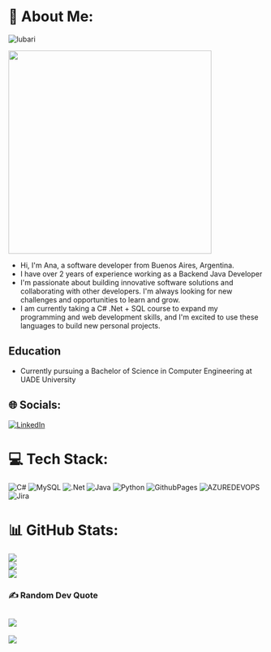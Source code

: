 # 💫 About Me:
<p align="left"> <img src="https://komarev.com/ghpvc/?username=lubari&label=Profile%20views&color=0e75b6&style=flat" alt="lubari" /> </p>
<img src='https://i.pinimg.com/originals/48/4f/72/484f7219c122ff3d5b7ffd6e3095d299.jpg' style="height: 400px;"/>
<ul>
   <li>Hi, I'm Ana, a software developer from Buenos Aires, Argentina.</li>
   <li>I have over 2 years of experience working as a Backend Java Developer</li>
     <li>I'm passionate about building innovative software solutions and collaborating with other developers. I'm always looking for new challenges and opportunities to learn and grow.</li>
    <li>I am currently taking a C# .Net + SQL course to expand my programming and web development skills, and I'm excited to use these languages to build new personal projects.</li>
</ul>

<h2>Education</h2>
<ul>
  <li>Currently pursuing a Bachelor of Science in Computer Engineering at UADE University</li>
</ul>


## 🌐 Socials:
[![LinkedIn](https://img.shields.io/badge/LinkedIn-%230077B5.svg?logo=linkedin&logoColor=white)](https://linkedin.com/in/https://www.linkedin.com/in/ana-victoria-lubari/) 

# 💻 Tech Stack:
![C#](https://img.shields.io/badge/c%23-%23239120.svg?style=for-the-badge&logo=csharp&logoColor=white) ![MySQL](https://img.shields.io/badge/mysql-%2300000f.svg?style=for-the-badge&logo=mysql&logoColor=white) ![.Net](https://img.shields.io/badge/.NET-5C2D91?style=for-the-badge&logo=.net&logoColor=white) ![Java](https://img.shields.io/badge/java-%23ED8B00.svg?style=for-the-badge&logo=openjdk&logoColor=white) ![Python](https://img.shields.io/badge/python-3670A0?style=for-the-badge&logo=python&logoColor=ffdd54) ![GithubPages](https://img.shields.io/badge/github%20pages-121013?style=for-the-badge&logo=github&logoColor=white) ![AZUREDEVOPS](https://img.shields.io/badge/azuredevops-0078D7.svg?style=for-the-badge&logo=azuredevops&logoColor=white&color=%230078D7) ![Jira](https://img.shields.io/badge/jira-%230A0FFF.svg?style=for-the-badge&logo=jira&logoColor=white)
# 📊 GitHub Stats:
![](https://github-readme-stats.vercel.app/api?username=lubari&theme=monokai&hide_border=false&include_all_commits=false&count_private=false)<br/>
![](https://github-readme-streak-stats.herokuapp.com/?user=lubari&theme=monokai&hide_border=false)<br/>
![](https://github-readme-stats.vercel.app/api/top-langs/?username=lubari&theme=monokai&hide_border=false&include_all_commits=false&count_private=false&layout=compact)

### ✍️ Random Dev Quote
![](https://quotes-github-readme.vercel.app/api?type=horizontal&theme=dark)
---
[![](https://visitcount.itsvg.in/api?id=lubari&icon=0&color=0)](https://visitcount.itsvg.in)

<!-- Proudly created with GPRM ( https://gprm.itsvg.in ) -->
